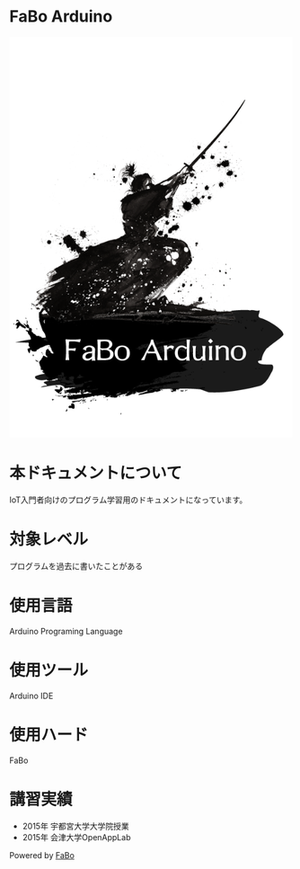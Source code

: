 FaBo Arduino
=======

![](/img/title_arduino.png)

# 本ドキュメントについて

IoT入門者向けのプログラム学習用のドキュメントになっています。

# 対象レベル

プログラムを過去に書いたことがある

# 使用言語

Arduino Programing Language

# 使用ツール

Arduino IDE

# 使用ハード

FaBo

# 講習実績

* 2015年 宇都宮大学大学院授業
* 2015年 会津大学OpenAppLab

Powered by [FaBo](http://www.fabo.io)